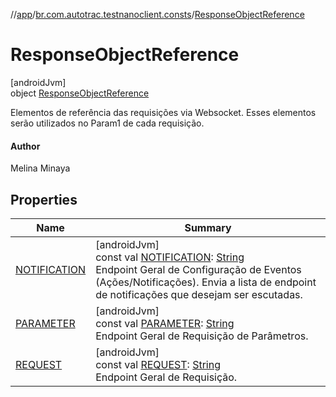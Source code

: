 //[app](../../../index.md)/[br.com.autotrac.testnanoclient.consts](../index.md)/[ResponseObjectReference](index.md)

# ResponseObjectReference

[androidJvm]\
object [ResponseObjectReference](index.md)

Elementos de referência das requisições via Websocket. Esses elementos serão utilizados no Param1 de cada requisição.

#### Author

Melina Minaya

## Properties

| Name | Summary |
|---|---|
| [NOTIFICATION](-n-o-t-i-f-i-c-a-t-i-o-n.md) | [androidJvm]<br>const val [NOTIFICATION](-n-o-t-i-f-i-c-a-t-i-o-n.md): [String](https://kotlinlang.org/api/latest/jvm/stdlib/kotlin/-string/index.html)<br>Endpoint Geral de Configuração de Eventos (Ações/Notificações). Envia a lista de endpoint de notificações que desejam ser escutadas. |
| [PARAMETER](-p-a-r-a-m-e-t-e-r.md) | [androidJvm]<br>const val [PARAMETER](-p-a-r-a-m-e-t-e-r.md): [String](https://kotlinlang.org/api/latest/jvm/stdlib/kotlin/-string/index.html)<br>Endpoint Geral de Requisição de Parâmetros. |
| [REQUEST](-r-e-q-u-e-s-t.md) | [androidJvm]<br>const val [REQUEST](-r-e-q-u-e-s-t.md): [String](https://kotlinlang.org/api/latest/jvm/stdlib/kotlin/-string/index.html)<br>Endpoint Geral de Requisição. |
